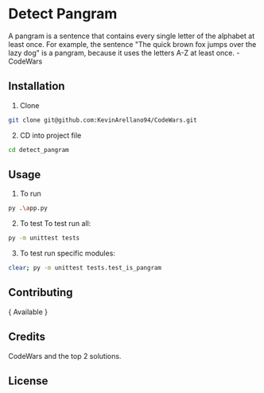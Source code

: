 # Detect Pangram
A pangram is a sentence that contains every single letter of the alphabet at least once. For example, the sentence "The quick brown fox jumps over the lazy dog" is a pangram, because it uses the letters A-Z at least once. - CodeWars

## Installation
1. Clone
```bash
git clone git@github.com:KevinArellano94/CodeWars.git
```

2. CD into project file
```bash
cd detect_pangram
```

## Usage

1. To run
```bash
py .\app.py
```

2. To test
To test run all:
```bash
py -m unittest tests
```

3. To test run specific modules:
```bash
clear; py -m unittest tests.test_is_pangram
```

## Contributing

{ Available }

## Credits
CodeWars and the top 2 solutions.

## License
